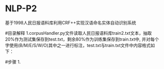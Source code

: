 # NLP-P2
基于1998人民日报语料库利用CRF++实现汉语命名实体自动识别系统


#目录解释
1.corpusHandler.py文件读取人民日报语料库train2.txt文本，抽取20%作为测试集保存到test.txt，剩余80%作为训练集保存到train.txt中,
  并对每个字使用(B/M/E/S/W/O)其中之一进行标注，test.txt与train.txt文件中内容格式如下：
  


#步骤
1.
